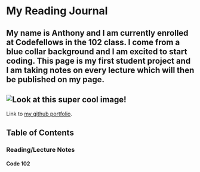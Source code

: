 # My Reading Journal

## My name is Anthony and I am currently enrolled at Codefellows in the 102 class. I come from a blue collar background and I am excited to start coding. This page is my first student project and I am taking notes on every lecture which will then be published on my page.

## ![Look at this super cool image!](https://peter.bourgon.org/postmodernism/img/koons-balloon-dog.jpg)
Link to [my github portfolio](https://github.com/anthonymbro).

## Table of Contents

### Reading/Lecture Notes

#### Code 102

